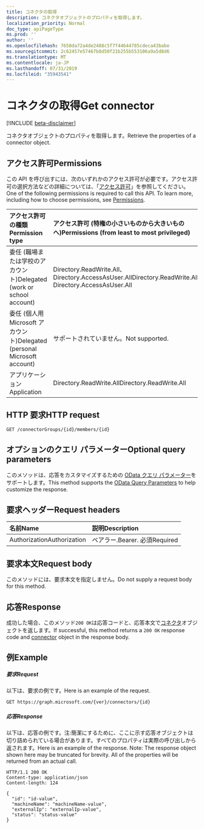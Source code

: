 ```yaml
---
title: コネクタの取得
description: コネクタオブジェクトのプロパティを取得します。
localization_priority: Normal
doc_type: apiPageType
ms.prod: ''
author: ''
ms.openlocfilehash: 7650da72a4de2488c5f7f44644785cdeca43babe
ms.sourcegitcommit: 2c62457e57467b8d50f21b255b553106a9a5d8d6
ms.translationtype: MT
ms.contentlocale: ja-JP
ms.lasthandoff: 07/31/2019
ms.locfileid: "35943541"
---
```

# <a name="get-connector"></a><span data-ttu-id="db2dd-103">コネクタの取得</span><span class="sxs-lookup"><span data-stu-id="db2dd-103">Get connector</span></span>

[!INCLUDE [beta-disclaimer](../../includes/beta-disclaimer.md)]

<span data-ttu-id="db2dd-104">コネクタオブジェクトのプロパティを取得します。</span><span class="sxs-lookup"><span data-stu-id="db2dd-104">Retrieve the properties of a connector object.</span></span>
## <a name="permissions"></a><span data-ttu-id="db2dd-105">アクセス許可</span><span class="sxs-lookup"><span data-stu-id="db2dd-105">Permissions</span></span>
<span data-ttu-id="db2dd-p101">この API を呼び出すには、次のいずれかのアクセス許可が必要です。アクセス許可の選択方法などの詳細については、「[アクセス許可](/graph/permissions-reference)」を参照してください。</span><span class="sxs-lookup"><span data-stu-id="db2dd-p101">One of the following permissions is required to call this API. To learn more, including how to choose permissions, see [Permissions](/graph/permissions-reference).</span></span>

|<span data-ttu-id="db2dd-108">アクセス許可の種類</span><span class="sxs-lookup"><span data-stu-id="db2dd-108">Permission type</span></span>      | <span data-ttu-id="db2dd-109">アクセス許可 (特権の小さいものから大きいものへ)</span><span class="sxs-lookup"><span data-stu-id="db2dd-109">Permissions (from least to most privileged)</span></span>              |
|:--------------------|:---------------------------------------------------------|
|<span data-ttu-id="db2dd-110">委任 (職場または学校のアカウント)</span><span class="sxs-lookup"><span data-stu-id="db2dd-110">Delegated (work or school account)</span></span> | <span data-ttu-id="db2dd-111">Directory.ReadWrite.All、Directory.AccessAsUser.All</span><span class="sxs-lookup"><span data-stu-id="db2dd-111">Directory.ReadWrite.All, Directory.AccessAsUser.All</span></span>    |
|<span data-ttu-id="db2dd-112">委任 (個人用 Microsoft アカウント)</span><span class="sxs-lookup"><span data-stu-id="db2dd-112">Delegated (personal Microsoft account)</span></span> | <span data-ttu-id="db2dd-113">サポートされていません。</span><span class="sxs-lookup"><span data-stu-id="db2dd-113">Not supported.</span></span>    |
|<span data-ttu-id="db2dd-114">アプリケーション</span><span class="sxs-lookup"><span data-stu-id="db2dd-114">Application</span></span> | <span data-ttu-id="db2dd-115">Directory.ReadWrite.All</span><span class="sxs-lookup"><span data-stu-id="db2dd-115">Directory.ReadWrite.All</span></span> |

## <a name="http-request"></a><span data-ttu-id="db2dd-116">HTTP 要求</span><span class="sxs-lookup"><span data-stu-id="db2dd-116">HTTP request</span></span>
<!-- { "blockType": "ignored" } -->
```http
GET /connectorGroups/{id}/members/{id}
```
## <a name="optional-query-parameters"></a><span data-ttu-id="db2dd-117">オプションのクエリ パラメーター</span><span class="sxs-lookup"><span data-stu-id="db2dd-117">Optional query parameters</span></span>
<span data-ttu-id="db2dd-118">このメソッドは、応答をカスタマイズするための [OData クエリ パラメーター](https://developer.microsoft.com/graph/docs/concepts/query_parameters)をサポートします。</span><span class="sxs-lookup"><span data-stu-id="db2dd-118">This method supports the [OData Query Parameters](https://developer.microsoft.com/graph/docs/concepts/query_parameters) to help customize the response.</span></span>

## <a name="request-headers"></a><span data-ttu-id="db2dd-119">要求ヘッダー</span><span class="sxs-lookup"><span data-stu-id="db2dd-119">Request headers</span></span>
| <span data-ttu-id="db2dd-120">名前</span><span class="sxs-lookup"><span data-stu-id="db2dd-120">Name</span></span>      |<span data-ttu-id="db2dd-121">説明</span><span class="sxs-lookup"><span data-stu-id="db2dd-121">Description</span></span>|
|:----------|:----------|
| <span data-ttu-id="db2dd-122">Authorization</span><span class="sxs-lookup"><span data-stu-id="db2dd-122">Authorization</span></span>  | <span data-ttu-id="db2dd-123">ベアラー.</span><span class="sxs-lookup"><span data-stu-id="db2dd-123">Bearer.</span></span> <span data-ttu-id="db2dd-124">必須</span><span class="sxs-lookup"><span data-stu-id="db2dd-124">Required</span></span>|

## <a name="request-body"></a><span data-ttu-id="db2dd-125">要求本文</span><span class="sxs-lookup"><span data-stu-id="db2dd-125">Request body</span></span>
<span data-ttu-id="db2dd-126">このメソッドには、要求本文を指定しません。</span><span class="sxs-lookup"><span data-stu-id="db2dd-126">Do not supply a request body for this method.</span></span>

## <a name="response"></a><span data-ttu-id="db2dd-127">応答</span><span class="sxs-lookup"><span data-stu-id="db2dd-127">Response</span></span>

<span data-ttu-id="db2dd-128">成功した場合、このメソッド`200 OK`は応答コードと、応答本文で[コネクタ](../resources/connector.md)オブジェクトを返します。</span><span class="sxs-lookup"><span data-stu-id="db2dd-128">If successful, this method returns a `200 OK` response code and [connector](../resources/connector.md) object in the response body.</span></span>
## <a name="example"></a><span data-ttu-id="db2dd-129">例</span><span class="sxs-lookup"><span data-stu-id="db2dd-129">Example</span></span>
##### <a name="request"></a><span data-ttu-id="db2dd-130">要求</span><span class="sxs-lookup"><span data-stu-id="db2dd-130">Request</span></span>
<span data-ttu-id="db2dd-131">以下は、要求の例です。</span><span class="sxs-lookup"><span data-stu-id="db2dd-131">Here is an example of the request.</span></span>
<!-- {
  "blockType": "request",
  "name": "get_connector"
}-->
```http
GET https://graph.microsoft.com/{ver}/connectors/{id}
```
##### <a name="response"></a><span data-ttu-id="db2dd-132">応答</span><span class="sxs-lookup"><span data-stu-id="db2dd-132">Response</span></span>
<span data-ttu-id="db2dd-p103">以下は、応答の例です。注:簡潔にするために、ここに示す応答オブジェクトは切り詰められている場合があります。すべてのプロパティは実際の呼び出しから返されます。</span><span class="sxs-lookup"><span data-stu-id="db2dd-p103">Here is an example of the response. Note: The response object shown here may be truncated for brevity. All of the properties will be returned from an actual call.</span></span>
<!-- {
  "blockType": "response",
  "truncated": true,
  "@odata.type": "microsoft.graph.connector"
} -->
```http
HTTP/1.1 200 OK
Content-type: application/json
Content-length: 124

{
  "id": "id-value",
  "machineName": "machineName-value",
  "externalIp": "externalIp-value",
  "status": "status-value"
}
```

<!-- uuid: 8fcb5dbc-d5aa-4681-8e31-b001d5168d79
2015-10-25 14:57:30 UTC -->
<!--
{
  "type": "#page.annotation",
  "description": "Get connector",
  "keywords": "",
  "section": "documentation",
  "tocPath": "",
  "suppressions": []
}
-->
